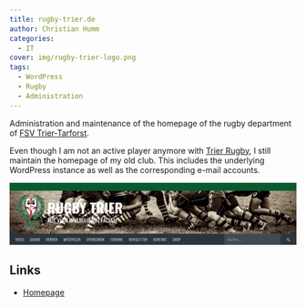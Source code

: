 ```yaml
---
title: rugby-trier.de
author: Christian Humm
categories:
  - IT
cover: img/rugby-trier-logo.png
tags:
  - WordPress
  - Rugby
  - Administration
---
```


Administration and maintenance of the homepage of the rugby department of [FSV Trier-Tarforst](https://fsv-trier-tarforst.de/).

<!--more-->

Even though I am not an active player anymore with [Trier Rugby](https://www.rugby-trier.de/), I still maintain the homepage of my old club. This includes the underlying WordPress instance as well as the corresponding e-mail accounts.

![Screenshot of the Homepage (Header)](img/rugby-trier-screenshot.png)

## Links

* [Homepage](https://www.rugby-trier.de/)